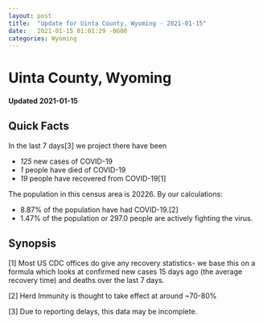 ```yaml
---
layout: post
title:  "Update for Uinta County, Wyoming - 2021-01-15"
date:   2021-01-15 01:01:29 -0600
categories: Wyoming
---
```


# Uinta County, Wyoming
#### Updated 2021-01-15

## Quick Facts

In the last 7 days[3] we project there have been
- *125* new cases of COVID-19
- *1* people have died of COVID-19
- *19* people have recovered from COVID-19[1]

The population in this census area is 20226. By our calculations:
- 8.87% of the population have had COVID-19.[2]
- 1.47% of the population or 297.0 people are actively fighting the virus.

## Synopsis




[1] Most US CDC offices do give any recovery statistics- we base this on a formula which looks at confirmed new cases
15 days ago (the average recovery time) and deaths over the last 7 days.

[2] Herd Immunity is thought to take effect at around ~70-80%

[3] Due to reporting delays, this data may be incomplete.
 
    